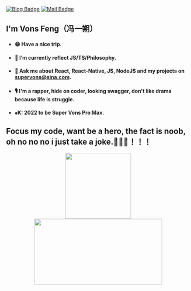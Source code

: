 [![Blog Badge](https://img.shields.io/badge/blog-150k%20pageview-brightgreen)](https://blog.csdn.net/qq934235475) 
[![Mail Badge](https://img.shields.io/badge/-supervons@sina.com-c14438?style=flat-square&logo=Gmail&logoColor=white&link=mailto:haoruileee@gmail.com)](mailto:haoruileee@gmail.com)
## I'm Vons Feng（冯一朔）

- #### 😁 Have a nice trip.
- #### 🌱 I’m currently reflect JS/TS/Philosophy.
- #### 💬 Ask me about React, React-Native, JS, NodeJS and my projects on supervons@sina.com.
- #### 🎙 I'm a rapper, hide on coder, looking swagger, don't like drama because life is struggle.
- #### :spades:K: 2022 to be Super Vons Pro Max.

## Focus my code, want be a hero, the fact is noob, oh no no no i just take a joke.🚀🚀🚀！！！
<p  align="center">
<a href="javaScript:">
  <img height="180em" src="https://github-readme-stats.vercel.app/api?username=supervons&count_private=true&show_icons=true"/>
  <img height="180em" width="350em" src="https://github-readme-stats-eight-theta.vercel.app/api/top-langs/?username=supervons&layout=compact&langs_count=8"/>
</a>
</p>
